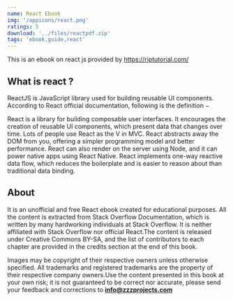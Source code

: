 ```yaml
---
name: React Ebook
img: '/appicons/react.png'
ratings: 5
download: '../files/reactpdf.zip'
tags: 'ebook,guide,react'
---
```


This is an ebook on react js provided by <a href="https://riptutorial.com/" >https://riptutorial.com/</a>

## What is react ?

ReactJS is JavaScript library used for building reusable UI components. According to React official documentation, following is the definition −

React is a library for building composable user interfaces. It encourages the creation of reusable UI components, which present data that changes over time. Lots of people use React as the V in MVC. React abstracts away the DOM from you, offering a simpler programming model and better performance. React can also render on the server using Node, and it can power native apps using React Native. React implements one-way reactive data flow, which reduces the boilerplate and is easier to reason about than traditional data binding.

## About

It is an unofficial and free React ebook created for educational purposes. All the content is extracted from Stack Overflow Documentation, which is written by many hardworking individuals at Stack Overflow. It is neither affiliated with Stack Overflow nor official React.The content is released under Creative Commons BY-SA, and the list of contributors to each chapter are provided in the credits section at the end of this book.

Images may be copyright of their respective owners unless otherwise specified. All trademarks and registered trademarks are the property of their respective company owners.Use the content presented in this book at your own risk; it is not guaranteed to be correct nor accurate, please send your feedback and corrections to **info@zzzprojects.com**
